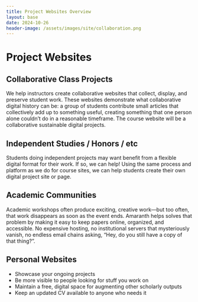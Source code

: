 ```yaml
---
title: Project Websites Overview
layout: base
date: 2024-10-26
header-image: /assets/images/site/collaboration.png
---
```


# Project Websites

## Collaborative Class Projects
We help instructors create collaborative websites that collect, display, and preserve student work. These websites demonstrate what collaborative digital history can be: a group of students contribute small articles that collectively add up to something useful, creating something that one person alone couldn’t do in a reasonable timeframe. The course website will be a collaborative sustainable digital projects.

## Independent Studies / Honors / etc
Students doing independent projects may want benefit from a flexible digital format for their work. If so, we can help! Using the same process and platform as we do for course sites, we can help students create their own digital project site or page.

## Academic Communities
Academic workshops often produce exciting, creative work—but too often, that work disappears as soon as the event ends. Amaranth helps solves that problem by making it easy to keep papers online, organized, and accessible. No expensive hosting, no institutional servers that mysteriously vanish, no endless email chains asking, “Hey, do you still have a copy of that thing?”. 

## Personal Websites
- Showcase your ongoing projects
- Be more visible to people looking for stuff you work on
- Maintain a free, digital space for augmenting other scholarly outputs
- Keep an updated CV available to anyone who needs it

